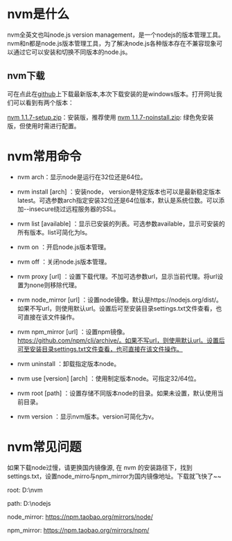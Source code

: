 # nvm是什么

nvm全英文也叫node.js version management，是一个nodejs的版本管理工具。nvm和n都是node.js版本管理工具，为了解决node.js各种版本存在不兼容现象可以通过它可以安装和切换不同版本的node.js。

## nvm下载

可在点此在[github](https://github.com/coreybutler/nvm-windows/releases)上下载最新版本,本次下载安装的是windows版本。打开网址我们可以看到有两个版本：

[nvm 1.1.7-setup.zip](http://nvm.uihtm.com/nvm1.1.7-setup.zip)：安装版，推荐使用
[nvm 1.1.7-noinstall.zip](http://nvm.uihtm.com/nvm1.1.7-noinstall.zip): 绿色免安装版，但使用时需进行配置。

# nvm常用命令

* nvm arch：显示node是运行在32位还是64位。

* nvm install <version> [arch] ：安装node， version是特定版本也可以是最新稳定版本latest。可选参数arch指定安装32位还是64位版本，默认是系统位数。可以添加--insecure绕过远程服务器的SSL。

* nvm list [available] ：显示已安装的列表。可选参数available，显示可安装的所有版本。list可简化为ls。

* nvm on ：开启node.js版本管理。

* nvm off ：关闭node.js版本管理。

* nvm proxy [url] ：设置下载代理。不加可选参数url，显示当前代理。将url设置为none则移除代理。

* nvm node_mirror [url] ：设置node镜像。默认是https://nodejs.org/dist/。如果不写url，则使用默认url。设置后可至安装目录settings.txt文件查看，也可直接在该文件操作。

* nvm npm_mirror [url] ：设置npm镜像。https://github.com/npm/cli/archive/。如果不写url，则使用默认url。设置后可至安装目录settings.txt文件查看，也可直接在该文件操作。

* nvm uninstall <version> ：卸载指定版本node。

* nvm use [version] [arch] ：使用制定版本node。可指定32/64位。

* nvm root [path] ：设置存储不同版本node的目录。如果未设置，默认使用当前目录。

* nvm version ：显示nvm版本。version可简化为v。

# nvm常见问题

如果下载node过慢，请更换国内镜像源, 在 nvm 的安装路径下，找到 settings.txt，设置node_mirro与npm_mirror为国内镜像地址。下载就飞快了~~

root: D:\nvm

path: D:\nodejs

node_mirror: https://npm.taobao.org/mirrors/node/

npm_mirror: https://npm.taobao.org/mirrors/npm/
